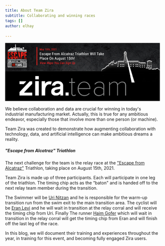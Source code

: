 ```yaml
---
title: About Team Zira
subtitle: Collaborating and winning races
tags: []
author: elhay

---
```

![](/uploads/zirateam.png)

We believe collaboration and data are crucial for winning in today's industrial manufacturing market.  Actually, this is true for any ambitious endeavor, especially those that involve more than one person (or machine).

Team Zira was created to demonstrate how augmenting collaboration with technology, data, and artificial intelligence can make ambitious dreams a reality.

##### "Escape from Alcatraz" Triathlon

The next challenge for the team is the relay race at the ["Escape from Alcatraz"](https://www.escapealcatraztri.com/event-information/overview) Triathlon, taking place on August 15th, 2021.

Team Zira is made up of three participants. Each will participate in one leg of the triathlon. The timing chip acts as the “baton" and is handed off to the next relay team member during the transition.

The Swimmer will be [Uri Nitzan](/about-uri-nitzan-team-zira) and he is responsible for the warm-up transition run from the swim exit to the main transition area.  The cyclist will be [Eran Levi](/zira.team.eran.levi) and he will wait in transition at the relay corral and will receive the timing chip from Uri.   Finally The runner [Haim Gofer](/about-haim-gofer-team-zira) which will wait in transition in the relay corral will get the timing chip from Eran and will finish off the last leg of the race.

In this blog, we will document their training and experiences throughout the year, in training for this event, and becoming fully engaged Zira users.